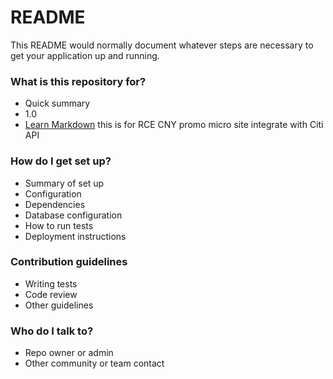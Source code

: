 # README #

This README would normally document whatever steps are necessary to get your application up and running.

### What is this repository for? ###

* Quick summary
* 1.0
* [Learn Markdown](https://bitbucket.org/tutorials/markdowndemo)
this is for RCE CNY promo micro site integrate with Citi API

### How do I get set up? ###

* Summary of set up
* Configuration
* Dependencies
* Database configuration
* How to run tests
* Deployment instructions

### Contribution guidelines ###

* Writing tests
* Code review
* Other guidelines

### Who do I talk to? ###

* Repo owner or admin
* Other community or team contact